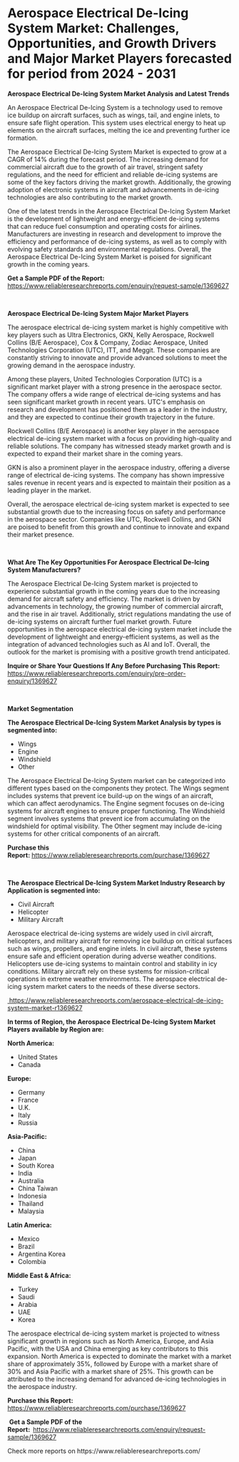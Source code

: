 <p><h1>Aerospace Electrical De-Icing System Market: Challenges, Opportunities, and Growth Drivers and Major Market Players forecasted for period from 2024 - 2031</h1></p><p><strong>Aerospace Electrical De-Icing System Market Analysis and Latest Trends</strong></p>
<p><p>An Aerospace Electrical De-Icing System is a technology used to remove ice buildup on aircraft surfaces, such as wings, tail, and engine inlets, to ensure safe flight operation. This system uses electrical energy to heat up elements on the aircraft surfaces, melting the ice and preventing further ice formation.</p><p>The Aerospace Electrical De-Icing System Market is expected to grow at a CAGR of 14% during the forecast period. The increasing demand for commercial aircraft due to the growth of air travel, stringent safety regulations, and the need for efficient and reliable de-icing systems are some of the key factors driving the market growth. Additionally, the growing adoption of electronic systems in aircraft and advancements in de-icing technologies are also contributing to the market growth.</p><p>One of the latest trends in the Aerospace Electrical De-Icing System Market is the development of lightweight and energy-efficient de-icing systems that can reduce fuel consumption and operating costs for airlines. Manufacturers are investing in research and development to improve the efficiency and performance of de-icing systems, as well as to comply with evolving safety standards and environmental regulations. Overall, the Aerospace Electrical De-Icing System Market is poised for significant growth in the coming years.</p></p>
<p><strong>Get a Sample PDF of the Report:&nbsp;</strong> <a href="https://www.reliableresearchreports.com/enquiry/request-sample/1369627">https://www.reliableresearchreports.com/enquiry/request-sample/1369627</a></p>
<p>&nbsp;</p>
<p><strong>Aerospace Electrical De-Icing System Major Market Players</strong></p>
<p><p>The aerospace electrical de-icing system market is highly competitive with key players such as Ultra Electronics, GKN, Kelly Aerospace, Rockwell Collins (B/E Aerospace), Cox & Company, Zodiac Aerospace, United Technologies Corporation (UTC), ITT, and Meggit. These companies are constantly striving to innovate and provide advanced solutions to meet the growing demand in the aerospace industry.</p><p>Among these players, United Technologies Corporation (UTC) is a significant market player with a strong presence in the aerospace sector. The company offers a wide range of electrical de-icing systems and has seen significant market growth in recent years. UTC's emphasis on research and development has positioned them as a leader in the industry, and they are expected to continue their growth trajectory in the future.</p><p>Rockwell Collins (B/E Aerospace) is another key player in the aerospace electrical de-icing system market with a focus on providing high-quality and reliable solutions. The company has witnessed steady market growth and is expected to expand their market share in the coming years.</p><p>GKN is also a prominent player in the aerospace industry, offering a diverse range of electrical de-icing systems. The company has shown impressive sales revenue in recent years and is expected to maintain their position as a leading player in the market.</p><p>Overall, the aerospace electrical de-icing system market is expected to see substantial growth due to the increasing focus on safety and performance in the aerospace sector. Companies like UTC, Rockwell Collins, and GKN are poised to benefit from this growth and continue to innovate and expand their market presence.</p></p>
<p>&nbsp;</p>
<p><strong>What Are The Key Opportunities For Aerospace Electrical De-Icing System Manufacturers?</strong></p>
<p><p>The Aerospace Electrical De-Icing System market is projected to experience substantial growth in the coming years due to the increasing demand for aircraft safety and efficiency. The market is driven by advancements in technology, the growing number of commercial aircraft, and the rise in air travel. Additionally, strict regulations mandating the use of de-icing systems on aircraft further fuel market growth. Future opportunities in the aerospace electrical de-icing system market include the development of lightweight and energy-efficient systems, as well as the integration of advanced technologies such as AI and IoT. Overall, the outlook for the market is promising with a positive growth trend anticipated.</p></p>
<p><strong>Inquire or Share Your Questions If Any Before Purchasing This Report:</strong> <a href="https://www.reliableresearchreports.com/enquiry/pre-order-enquiry/1369627">https://www.reliableresearchreports.com/enquiry/pre-order-enquiry/1369627</a></p>
<p>&nbsp;</p>
<p><strong>Market Segmentation</strong></p>
<p><strong>The Aerospace Electrical De-Icing System Market Analysis by types is segmented into:</strong></p>
<p><ul><li>Wings </li><li>Engine</li><li>Windshield </li><li>Other </li></ul></p>
<p><p>The Aerospace Electrical De-Icing System market can be categorized into different types based on the components they protect. The Wings segment includes systems that prevent ice build-up on the wings of an aircraft, which can affect aerodynamics. The Engine segment focuses on de-icing systems for aircraft engines to ensure proper functioning. The Windshield segment involves systems that prevent ice from accumulating on the windshield for optimal visibility. The Other segment may include de-icing systems for other critical components of an aircraft.</p></p>
<p><strong>Purchase this Report:&nbsp;</strong><a href="https://www.reliableresearchreports.com/purchase/1369627">https://www.reliableresearchreports.com/purchase/1369627</a></p>
<p>&nbsp;</p>
<p><strong>The Aerospace Electrical De-Icing System Market Industry Research by Application is segmented into:</strong></p>
<p><ul><li>Civil Aircraft</li><li>Helicopter</li><li>Military Aircraft</li></ul></p>
<p><p>Aerospace electrical de-icing systems are widely used in civil aircraft, helicopters, and military aircraft for removing ice buildup on critical surfaces such as wings, propellers, and engine inlets. In civil aircraft, these systems ensure safe and efficient operation during adverse weather conditions. Helicopters use de-icing systems to maintain control and stability in icy conditions. Military aircraft rely on these systems for mission-critical operations in extreme weather environments. The aerospace electrical de-icing system market caters to the needs of these diverse sectors.</p></p>
<p><a href="https://www.reliableresearchreports.com/aerospace-electrical-de-icing-system-market-r1369627">&nbsp;https://www.reliableresearchreports.com/aerospace-electrical-de-icing-system-market-r1369627</a></p>
<p><strong>In terms of Region, the Aerospace Electrical De-Icing System Market Players available by Region are:</strong></p>
<p>
    <p> <strong> North America: </strong>
        <ul>
            <li>United States</li>
            <li>Canada</li>
        </ul>
        </p> 
    <p> <strong> Europe: </strong>
        <ul>
            <li>Germany</li>
            <li>France</li>
            <li>U.K.</li>
            <li>Italy</li>
            <li>Russia</li>
        </ul>
        </p> 
    <p> <strong> Asia-Pacific: </strong>
        <ul>
            <li>China</li>
            <li>Japan</li>
            <li>South Korea</li>
            <li>India</li>
            <li>Australia</li>
            <li>China Taiwan</li>
            <li>Indonesia</li>
            <li>Thailand</li>
            <li>Malaysia</li>
        </ul>
        </p> 
    <p> <strong> Latin America: </strong>
        <ul>
            <li>Mexico</li>
            <li>Brazil</li>
            <li>Argentina Korea</li>
            <li>Colombia</li>
        </ul>
        </p> 
    <p> <strong> Middle East & Africa: </strong>
        <ul>
            <li>Turkey</li>
            <li>Saudi</li>
            <li>Arabia</li>
            <li>UAE</li>
            <li>Korea</li>
        </ul>
    </p>
    </p>
<p><p>The aerospace electrical de-icing system market is projected to witness significant growth in regions such as North America, Europe, and Asia Pacific, with the USA and China emerging as key contributors to this expansion. North America is expected to dominate the market with a market share of approximately 35%, followed by Europe with a market share of 30% and Asia Pacific with a market share of 25%. This growth can be attributed to the increasing demand for advanced de-icing technologies in the aerospace industry.</p></p>
<p><strong>Purchase this Report: </strong><a href="https://www.reliableresearchreports.com/purchase/1369627">https://www.reliableresearchreports.com/purchase/1369627</a></p>
<p>&nbsp;<strong>Get a Sample PDF of the Report:&nbsp;&nbsp;</strong><a href="https://www.reliableresearchreports.com/enquiry/request-sample/1369627">https://www.reliableresearchreports.com/enquiry/request-sample/1369627</a></p>
<p><strong></strong></p>
<p>Check more reports on https://www.reliableresearchreports.com/</p>